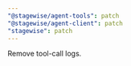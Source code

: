 ```yaml
---
"@stagewise/agent-tools": patch
"@stagewise/agent-client": patch
"stagewise": patch
---
```


Remove tool-call logs.

